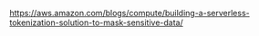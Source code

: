 https://aws.amazon.com/blogs/compute/building-a-serverless-tokenization-solution-to-mask-sensitive-data/  
